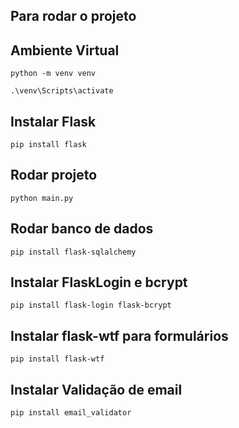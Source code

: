 ## Para rodar o projeto

## Ambiente Virtual

```
python -m venv venv
```

```
.\venv\Scripts\activate
```

## Instalar Flask

```
pip install flask
```

## Rodar projeto

```
python main.py
```

## Rodar banco de dados

```
pip install flask-sqlalchemy
```

## Instalar FlaskLogin e bcrypt

```
pip install flask-login flask-bcrypt
```

## Instalar flask-wtf para formulários

```
pip install flask-wtf
```

## Instalar Validação de email

```
pip install email_validator
```